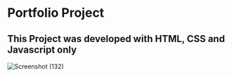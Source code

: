 # Portfolio Project
## This Project was developed with HTML, CSS and Javascript only 
![Screenshot (132)](https://github.com/cjpanda/Portfolio/assets/107156444/4fcf32a7-155d-419f-9d4d-ad8d0c00758d)

